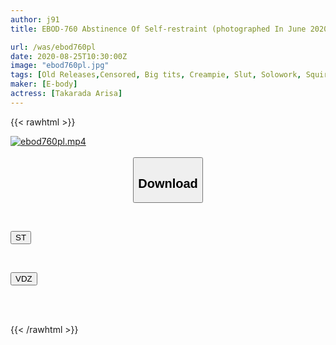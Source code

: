```yaml
---
author: j91
title: EBOD-760 Abstinence Of Self-restraint (photographed In June 2020) Sexual Desire Explosion Of Abstinent Lewd Big Sister And Unequaled Amateur Male ∞ Live Cum Shot Wakamiya Maki

url: /was/ebod760pl
date: 2020-08-25T10:30:00Z
image: "ebod760pl.jpg"
tags: [Old Releases,Censored, Big tits, Creampie, Slut, Solowork, Squirting, Titty fuck]
maker: [E-body]
actress: [Takarada Arisa]
---
```



{{< rawhtml >}}

<div class="video" data-videoid="QWqR1y3rByu0bBG">
    <a href="javascript:;">
        <img src="/was/ebod760pl/ebod760pl.jpg" width="WIDTH" height="HEIGHT" alt="ebod760pl.mp4" loading="lazy">
    </a>
</div>

<script type="text/javascript" src="https://j91.asia/asset/on-demand-st.js"></script>

<br>
  <link rel="stylesheet" href="https://j91.asia/asset/bs5.css">
  
  <center>
  <button class="btn btn-primary" type="button" data-bs-toggle="collapse" data-bs-target=".multi-collapse" aria-expanded="false" aria-controls="multiCollapseExample1 multiCollapseExample2"><h2>Download</h2></button></center>
</p>
<div class="row">
  <div class="col">
    <div class="collapse multi-collapse" id="multiCollapseExample1">
      <div class="card card-body">
	      	      <br>
<div class="buttons">  
<p><a href="https://streamtape.to/v/QWqR1y3rByu0bBG" target="_blank"><button class="btn-hover color-3"><i class="fa fa-download"></i> ST</button></a></p></div>
    </div>
  </div>
</div>
  <div class="col">
    <div class="collapse multi-collapse" id="multiCollapseExample2">
      <div class="card card-body">
	      <br>
<div class="buttons">
<p><a href="https://vidoza.net/apj7np95q98x" target="_blank"><button class="btn-hover color-1"><i class="fa fa-download"></i> VDZ</button></a></p></div>
<br><br>
      </div>
    </div>
  </div>
</div>

{{< /rawhtml >}}